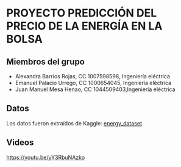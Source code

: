 # PROYECTO PREDICCIÓN DEL PRECIO DE LA ENERGÍA EN LA BOLSA
## Miembros del grupo
* Alexandra Barrios Rojas, CC 1007598598, Ingeniería eléctrica
* Emanuel Palacio Urrego, CC 1000654045, Ingeniería eléctrica
* Juan Manuel Mesa Henao, CC 1044509403,Ingeniería eléctrica
## Datos
Los datos fueron extraídos de Kaggle: [energy_dataset](https://www.kaggle.com/datasets/nicholasjhana/energy-consumption-generation-prices-and-weather)
## Videos
https://youtu.be/yY3RbuNAzko


